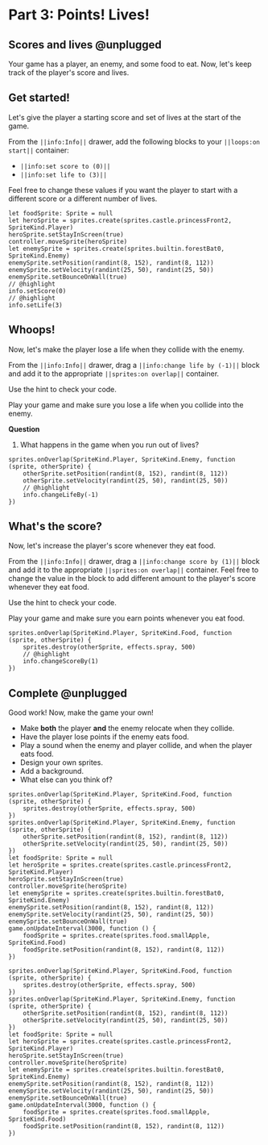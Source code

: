 # Part 3: Points! Lives!

## Scores and lives @unplugged

Your game has a player, an enemy, and some food to eat. Now, let's keep track
of the player's score and lives.

## Get started!

Let's give the player a starting score and set of lives at the start of the game.

From the ``||info:Info||`` drawer, add the following blocks to your
``||loops:on start||`` container:

-    ``||info:set score to (0)||``
-    ``||info:set life to (3)||``

Feel free to change these values if you want the player to start with a
different score or a different number of lives.

```blocks
let foodSprite: Sprite = null
let heroSprite = sprites.create(sprites.castle.princessFront2, SpriteKind.Player)
heroSprite.setStayInScreen(true)
controller.moveSprite(heroSprite)
let enemySprite = sprites.create(sprites.builtin.forestBat0, SpriteKind.Enemy)
enemySprite.setPosition(randint(8, 152), randint(8, 112))
enemySprite.setVelocity(randint(25, 50), randint(25, 50))
enemySprite.setBounceOnWall(true)
// @highlight
info.setScore(0)
// @highlight
info.setLife(3)
```

## Whoops!

Now, let's make the player lose a life when they collide with the enemy.

From the ``||info:Info||`` drawer, drag a
``||info:change life by (-1)||`` block and add it to the appropriate
``||sprites:on overlap||`` container.

Use the hint to check your code.

Play your game and make sure you lose a life when you collide into the enemy.

**Question**

1.   What happens in the game when you run out of lives?

```block
sprites.onOverlap(SpriteKind.Player, SpriteKind.Enemy, function (sprite, otherSprite) {
    otherSprite.setPosition(randint(8, 152), randint(8, 112))
    otherSprite.setVelocity(randint(25, 50), randint(25, 50))
    // @highlight
    info.changeLifeBy(-1)
})
```

## What's the score?

Now, let's increase the player's score whenever they eat food.

From the ``||info:Info||`` drawer, drag a
``||info:change score by (1)||`` block and add it to the appropriate
``||sprites:on overlap||`` container. Feel free to change the value in the
block to add different amount to the player's score whenever they eat food.

Use the hint to check your code.

Play your game and make sure you earn points whenever you eat food.

```block
sprites.onOverlap(SpriteKind.Player, SpriteKind.Food, function (sprite, otherSprite) {
    sprites.destroy(otherSprite, effects.spray, 500)
    // @highlight
    info.changeScoreBy(1)
})
```

## Complete @unplugged

Good work! Now, make the game your own!

-    Make **both** the player **and** the enemy relocate when they collide.
-    Have the player lose points if the enemy eats food.
-    Play a sound when the enemy and player collide, and when the player eats food.
-    Design your own sprites.
-    Add a background.
-    What else can you think of?

```template
sprites.onOverlap(SpriteKind.Player, SpriteKind.Food, function (sprite, otherSprite) {
    sprites.destroy(otherSprite, effects.spray, 500)
})
sprites.onOverlap(SpriteKind.Player, SpriteKind.Enemy, function (sprite, otherSprite) {
    otherSprite.setPosition(randint(8, 152), randint(8, 112))
    otherSprite.setVelocity(randint(25, 50), randint(25, 50))
})
let foodSprite: Sprite = null
let heroSprite = sprites.create(sprites.castle.princessFront2, SpriteKind.Player)
heroSprite.setStayInScreen(true)
controller.moveSprite(heroSprite)
let enemySprite = sprites.create(sprites.builtin.forestBat0, SpriteKind.Enemy)
enemySprite.setPosition(randint(8, 152), randint(8, 112))
enemySprite.setVelocity(randint(25, 50), randint(25, 50))
enemySprite.setBounceOnWall(true)
game.onUpdateInterval(3000, function () {
    foodSprite = sprites.create(sprites.food.smallApple, SpriteKind.Food)
    foodSprite.setPosition(randint(8, 152), randint(8, 112))
})
```

```ghost
sprites.onOverlap(SpriteKind.Player, SpriteKind.Food, function (sprite, otherSprite) {
    sprites.destroy(otherSprite, effects.spray, 500)
})
sprites.onOverlap(SpriteKind.Player, SpriteKind.Enemy, function (sprite, otherSprite) {
    otherSprite.setPosition(randint(8, 152), randint(8, 112))
    otherSprite.setVelocity(randint(25, 50), randint(25, 50))
})
let foodSprite: Sprite = null
let heroSprite = sprites.create(sprites.castle.princessFront2, SpriteKind.Player)
heroSprite.setStayInScreen(true)
controller.moveSprite(heroSprite)
let enemySprite = sprites.create(sprites.builtin.forestBat0, SpriteKind.Enemy)
enemySprite.setPosition(randint(8, 152), randint(8, 112))
enemySprite.setVelocity(randint(25, 50), randint(25, 50))
enemySprite.setBounceOnWall(true)
game.onUpdateInterval(3000, function () {
    foodSprite = sprites.create(sprites.food.smallApple, SpriteKind.Food)
    foodSprite.setPosition(randint(8, 152), randint(8, 112))
})
```
